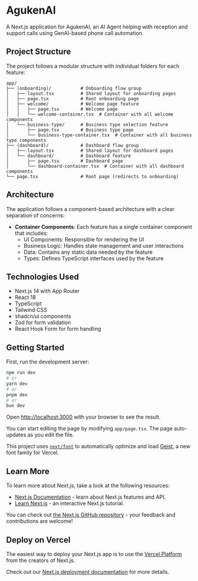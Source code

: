 # AgukenAI

A Next.js application for AgukenAI, an AI Agent helping with reception and support calls using GenAI-based phone call automation.

## Project Structure

The project follows a modular structure with individual folders for each feature:

```
app/
├── (onboarding)/           # Onboarding flow group
│   ├── layout.tsx          # Shared layout for onboarding pages
│   ├── page.tsx            # Root onboarding page
│   ├── welcome/            # Welcome page feature
│   │   ├── page.tsx        # Welcome page
│   │   └── welcome-container.tsx  # Container with all welcome components
│   └── business-type/      # Business type selection feature
│       ├── page.tsx        # Business type page
│       └── business-type-container.tsx  # Container with all business type components
├── (dashboard)/            # Dashboard flow group
│   ├── layout.tsx          # Shared layout for dashboard pages
│   └── dashboard/          # Dashboard feature
│       ├── page.tsx        # Dashboard page
│       └── dashboard-container.tsx  # Container with all dashboard components
└── page.tsx                # Root page (redirects to onboarding)
```

## Architecture

The application follows a component-based architecture with a clear separation of concerns:

- **Container Components**: Each feature has a single container component that includes:
  - UI Components: Responsible for rendering the UI
  - Business Logic: Handles state management and user interactions
  - Data: Contains any static data needed by the feature
  - Types: Defines TypeScript interfaces used by the feature

## Technologies Used

- Next.js 14 with App Router
- React 18
- TypeScript
- Tailwind CSS
- shadcn/ui components
- Zod for form validation
- React Hook Form for form handling

## Getting Started

First, run the development server:

```bash
npm run dev
# or
yarn dev
# or
pnpm dev
# or
bun dev
```

Open [http://localhost:3000](http://localhost:3000) with your browser to see the result.

You can start editing the page by modifying `app/page.tsx`. The page auto-updates as you edit the file.

This project uses [`next/font`](https://nextjs.org/docs/app/building-your-application/optimizing/fonts) to automatically optimize and load [Geist](https://vercel.com/font), a new font family for Vercel.

## Learn More

To learn more about Next.js, take a look at the following resources:

- [Next.js Documentation](https://nextjs.org/docs) - learn about Next.js features and API.
- [Learn Next.js](https://nextjs.org/learn) - an interactive Next.js tutorial.

You can check out [the Next.js GitHub repository](https://github.com/vercel/next.js) - your feedback and contributions are welcome!

## Deploy on Vercel

The easiest way to deploy your Next.js app is to use the [Vercel Platform](https://vercel.com/new?utm_medium=default-template&filter=next.js&utm_source=create-next-app&utm_campaign=create-next-app-readme) from the creators of Next.js.

Check out our [Next.js deployment documentation](https://nextjs.org/docs/app/building-your-application/deploying) for more details.

